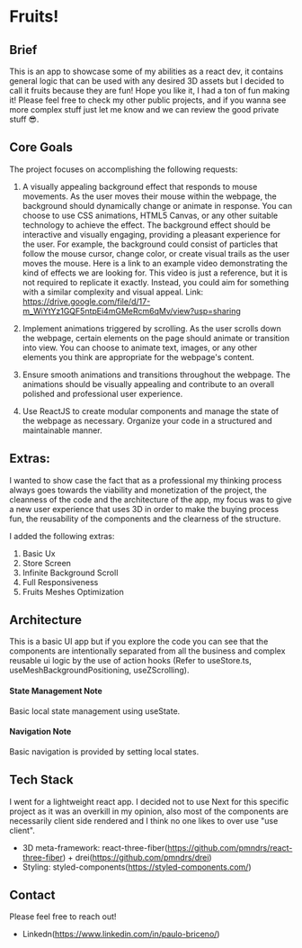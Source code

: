 # Fruits!

## Brief

This is an app to showcase some of my abilities as a react dev, it contains general logic that can be used with any desired 3D assets but I decided to call it fruits because they are fun! Hope you like it, I had a ton of fun making it! Please feel free to check my other public projects, and if you wanna see more complex stuff just let me know and we can review the good private stuff 😎.

## Core Goals

The project focuses on accomplishing the following requests:

1. A visually appealing background effect that responds to mouse movements.
   As the user moves their mouse within the webpage, the background should
   dynamically change or animate in response. You can choose to use CSS
   animations, HTML5 Canvas, or any other suitable technology to achieve the
   effect.
   The background effect should be interactive and visually engaging, providing
   a pleasant experience for the user. For example, the background could
   consist of particles that follow the mouse cursor, change color, or create
   visual trails as the user moves the mouse.
   Here is a link to an example video demonstrating the kind of effects we are
   looking for. This video is just a reference, but it is not required to replicate it
   exactly. Instead, you could aim for something with a similar complexity and
   visual appeal.
   Link:
   https://drive.google.com/file/d/17-m_WiYtYz1GQF5ntpEi4mGMeRcm6qMv/view?usp=sharing

2. Implement animations triggered by scrolling. As the user scrolls down the
   webpage, certain elements on the page should animate or transition into view.
   You can choose to animate text, images, or any other elements you think are
   appropriate for the webpage's content.
3. Ensure smooth animations and transitions throughout the webpage. The
   animations should be visually appealing and contribute to an overall polished
   and professional user experience.
4. Use ReactJS to create modular components and manage the state of the
   webpage as necessary. Organize your code in a structured and maintainable
   manner.

## Extras:

I wanted to show case the fact that as a professional my thinking process always goes towards the viability and monetization of the project, the cleanness of the code and the architecture of the app, my focus was to give a new user experience that uses 3D in order to make the buying process fun, the reusability of the components and the clearness of the structure.

I added the following extras:

1. Basic Ux
2. Store Screen
3. Infinite Background Scroll
4. Full Responsiveness
5. Fruits Meshes Optimization

## Architecture

This is a basic UI app but if you explore the code you can see that the components are intentionally separated from all the business and complex reusable ui logic by the use of action hooks (Refer to useStore.ts, useMeshBackgroundPositioning, useZScrolling).

#### State Management Note

Basic local state management using useState.

#### Navigation Note

Basic navigation is provided by setting local states.

## Tech Stack

I went for a lightweight react app. I decided not to use Next for this specific project as it was an overkill in my opinion, also most of the components are necessarily client side rendered and I think no one likes to over use "use client".

- 3D meta-framework: react-three-fiber(https://github.com/pmndrs/react-three-fiber) + drei(https://github.com/pmndrs/drei)
- Styling: styled-components(https://styled-components.com/)

## Contact

Please feel free to reach out!

- Linkedn(https://www.linkedin.com/in/paulo-briceno/)

